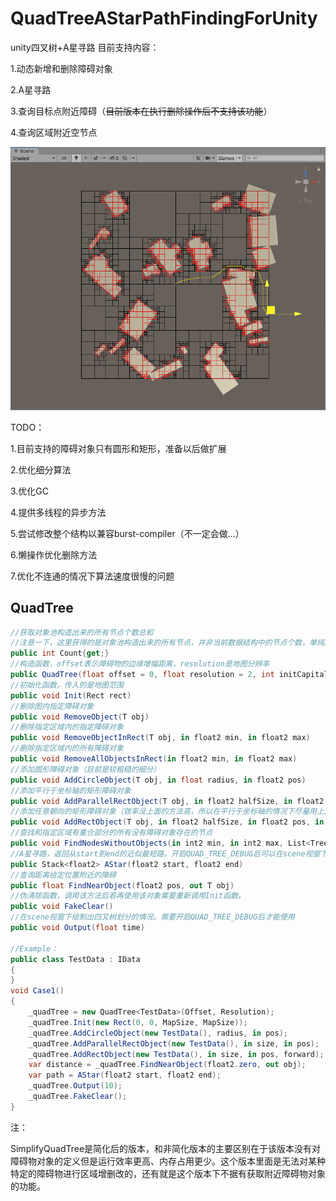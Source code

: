 # QuadTreeAStarPathFindingForUnity
unity四叉树+A星寻路
目前支持内容：

  1.动态新增和删除障碍对象
  
  2.A星寻路
  
  3.查询目标点附近障碍（~~目前版本在执行删除操作后不支持该功能~~）
  
  4.查询区域附近空节点

![avatar](screenshot2.png)

TODO：
  
  1.目前支持的障碍对象只有圆形和矩形，准备以后做扩展
  
  2.优化细分算法
  
  3.优化GC
  
  4.提供多线程的异步方法
  
  5.尝试修改整个结构以兼容burst-compiler（不一定会做...）
  
  6.懒操作优化删除方法
   
  7.优化不连通的情况下算法速度很慢的问题

## QuadTree

```c#
//获取对象池构造出来的所有节点个数总和
//注意一下，这里获得的是对象池构造出来的所有节点，并非当前数据结构中的节点个数，单纯用来估算内存开销。
public int Count{get;}
//构造函数，offset表示障碍物的边缘增幅距离，resolution是地图分辨率
public QuadTree(float offset = 0, float resolution = 2, int initCapital = 1)
//初始化函数，传入的是地图范围
public void Init(Rect rect)
//删除图内指定障碍对象
public void RemoveObject(T obj)
//删除指定区域内的指定障碍对象
public void RemoveObjectInRect(T obj, in float2 min, in float2 max)
//删除指定区域内的所有障碍对象
public void RemoveAllObjectsInRect(in float2 min, in float2 max)
//添加圆形障碍对象（目前是较粗糙的细分）
public void AddCircleObject(T obj, in float radius, in float2 pos)
//添加平行于坐标轴的矩形障碍对象
public void AddParallelRectObject(T obj, in float2 halfSize, in float2 pos)
//添加任意朝向的矩形障碍对象（效率没上面的方法高，所以在平行于坐标轴的情况下尽量用上面的方法）
public void AddRectObject(T obj, in float2 halfSize, in float2 pos, in float2 forward)
//查找和指定区域有重合部分的所有没有障碍对象存在的节点
public void FindNodesWithoutObjects(in int2 min, in int2 max, List<TreeNode<T>> nodes)
//A星寻路，返回从start到end的近似最短路。开启QUAD_TREE_DEBUG后可以在scene视窗下看到寻路路径
public Stack<float2> AStar(float2 start, float2 end)
//查询距离给定位置附近的障碍
public float FindNearObject(float2 pos, out T obj)
//伪清除函数，调用该方法后若再使用该对象需要重新调用Init函数。
public void FakeClear()
//在scene视窗下绘制出四叉树划分的情况。需要开启QUAD_TREE_DEBUG后才能使用
public void Output(float time)

//Example：
public class TestData : IData
{
}
void Case1()
{
    _quadTree = new QuadTree<TestData>(Offset, Resolution);
    _quadTree.Init(new Rect(0, 0, MapSize, MapSize));
    _quadTree.AddCircleObject(new TestData(), radius, in pos);
    _quadTree.AddParallelRectObject(new TestData(), in size, in pos);
    _quadTree.AddRectObject(new TestData(), in size, in pos, forward);
    var distance = _quadTree.FindNearObject(float2.zero, out obj);
    var path = AStar(float2 start, float2 end);
    _quadTree.Output(10);
    _quadTree.FakeClear();
}
```

注：
  
  SimplifyQuadTree是简化后的版本，和非简化版本的主要区别在于该版本没有对障碍物对象的定义但是运行效率更高、内存占用更少。这个版本里面是无法对某种特定的障碍物进行区域增删改的，还有就是这个版本下不据有获取附近障碍物对象的功能。